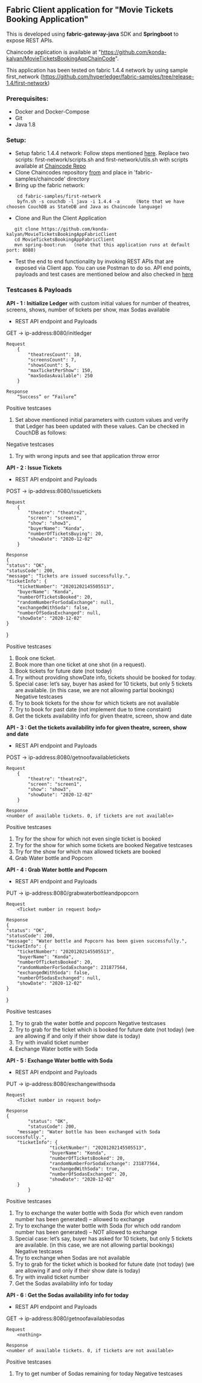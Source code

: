 ## Fabric Client application for "Movie Tickets Booking Application"

This is developed using <b>fabric-gateway-java</b> SDK and <b>Springboot</b> to expose REST APIs.

Chaincode application is available at "https://github.com/konda-kalyan/MovieTicketsBookingAppChainCode".

This application has been tested on fabric 1.4.4 network by using sample first_network (https://github.com/hyperledger/fabric-samples/tree/release-1.4/first-network)

### Prerequisites:

* Docker and Docker-Compose
* Git
* Java 1.8

### Setup:
* Setup fabric 1.4.4 network:
  Follow steps mentioned [here](https://hyperledger-fabric.readthedocs.io/en/release-1.4/install.html).
	Replace two scripts: first-network/scripts.sh and first-network/utils.sh with scripts available at [Chaincode Repo](https://github.com/konda-kalyan/MovieTicketsBookingAppChainCode/tree/main/scripts)
* Clone Chaincodes repository [from](https://github.com/konda-kalyan/MovieTicketsBookingAppChainCode) and place in 'fabric-samples/chaincode' directory
* Bring up the fabric network:
```
	cd fabric-samples/first-network
	byfn.sh -s couchdb -l java -i 1.4.4 -a		(Note that we have choosen CouchDB as StateDB and Java as Chaincode language)
  ```
* Clone and Run the Client Application
 ```
	git clone https://github.com/konda-kalyan/MovieTicketsBookingAppFabricClient
	cd MovieTicketsBookingAppFabricClient
	mvn spring-boot:run   (note that this application runs at default port: 8080)
   ```
* Test the end to end functionality by invoking REST APIs that are exposed via Client app.
	You can use Postman to do so.
	API end points, payloads and test cases are mentioned below and also checked in [here](https://github.com/konda-kalyan/MovieTicketsBookingAppFabricClient/blob/main/MovieTicketsBooking-Testcases-Payloads.docx)

### Testcases & Payloads
<b>API - 1 : Initialize Ledger</b> with custom initial values for number of theatres, screens, shows, number of tickets per show, max Sodas available

  + REST API endpoint and Payloads
	
  GET	-> ip-address:8080/initledger

	Request
		{
			"theatresCount": 10,
			"screensCount": 7,
			"showsCount": 5,
			"maxTicketPerShow": 150,
			"maxSodasAvailable": 250
		}
	
	Response
		“Success” or “Failure”

Positive testcases
1.	Set above mentioned initial parameters with custom values and verify that Ledger has been updated with these values. Can be checked in CouchDB as follows:

Negative testcases
1.	Try with wrong inputs and see that application throw error

<b>API - 2 : Issue Tickets</b>

  + REST API endpoint and Payloads
	
POST -> ip-address:8080/issuetickets

	Request
		{
			"theatre": "theatre2",
			"screen": "screen1",
			"show": "show3",
			"buyerName": "Konda",
			"numberOfTicketsBuying": 20,
			"showDate": "2020-12-02"
		}
	
	Response
	{
    "status": "OK",
    "statusCode": 200,
    "message": "Tickets are issued successfully.",
    "ticketInfo": {
        "ticketNumber": "20201202145505513",
        "buyerName": "Konda",
        "numberOfTicketsBooked": 20,
        "randomNumberForSodaExchange": null,
        "exchangedWithSoda": false,
        "numberOfSodasExchanged": null,
        "showDate": "2020-12-02"
    }
}

Positive testcases
1.	Book one ticket.
2.	Book more than one ticket at one shot (in a request).
3.	Book tickets for future date (not today)
4.	Try without providing showDate info, tickets should be booked for today.
5.	Special case: let’s say, buyer has asked for 10 tickets, but only 5 tickets are available. (in this case, we are not allowing partial bookings)
Negative testcases
1.	Try to book tickets for the show for which tickets are not available
2.	Try to book for past date (not implement due to time constaint)
3.	Get the tickets availability info for given theatre, screen, show and date

<b>API - 3 : Get the tickets availability info for given theatre, screen, show and date</b>

  + REST API endpoint and Payloads
	
POST ->	ip-address:8080/getnoofavailabletickets

	Request
		{
			"theatre": "theatre2",
			"screen": "screen1",
			"show": "show3",
			"showDate": "2020-12-02"
		}
	
	Response
	<number of available tickets. 0, if tickets are not available>

Positive testcases
1.	Try for the show for which not even single ticket is booked
2.	Try for the show for which some tickets are booked
Negative testcases
1.	Try for the show for which max allowed tickets are booked
4.	Grab Water bottle and Popcorn

<b>API - 4 : Grab Water bottle and Popcorn</b> 

  + REST API endpoint and Payloads
	
PUT	-> ip-address:8080/grabwaterbottleandpopcorn

	Request
		<Ticket number in request body>
	
	Response
	{
    "status": "OK",
    "statusCode": 200,
    "message": "Water bottle and Popcorn has been given successfully.",
    "ticketInfo": {
        "ticketNumber": "20201202145505513",
        "buyerName": "Konda",
        "numberOfTicketsBooked": 20,
        "randomNumberForSodaExchange": 231877564,
        "exchangedWithSoda": false,
        "numberOfSodasExchanged": null,
        "showDate": "2020-12-02"
    }
}

Positive testcases
1.	Try to grab the water bottle and popcorn
Negative testcases
1.	Try to grab for the ticket which is booked for future date (not today) (we are allowing if and only if their show date is today)
2.	Try with invalid ticket number
5.	Exchange Water bottle with Soda

<b>API - 5 : Exchange Water bottle with Soda</b> 

  + REST API endpoint and Payloads
	
PUT	-> ip-address:8080/exchangewithsoda

	Request
		<Ticket number in request body>
	
	Response
	{
    		"status": "OK",
    		"statusCode": 200,
  		"message": "Water bottle has been exchanged with Soda successfully.",
   		"ticketInfo": {
        			"ticketNumber": "20201202145505513",
        			"buyerName": "Konda",
        			"numberOfTicketsBooked": 20,
        			"randomNumberForSodaExchange": 231877564,
        			"exchangedWithSoda": true,
        			"numberOfSodasExchanged": 20,
        			"showDate": "2020-12-02"
		}
    		}

Positive testcases
1.	Try to exchange the water bottle with Soda (for which even random number has been generated) – allowed to exchange
2.	Try to exchange the water bottle with Soda (for which odd random number has been generated) – NOT allowed to exchange
3.	Special case: let’s say, buyer has asked for 10 tickets, but only 5 tickets are available. (in this case, we are not allowing partial bookings)
Negative testcases
1.	Try to exchange when Sodas are not available
2.	Try to grab for the ticket which is booked for future date (not today) (we are allowing if and only if their show date is today)
3.	Try with invalid ticket number
6.	Get the Sodas availability info for today

<b>API - 6 : Get the Sodas availability info for today</b> 
  + REST API endpoint and Payloads
	
GET	-> ip-address:8080/getnoofavailablesodas

	Request
		<nothing>
	
	Response
	<number of available tickets. 0, if tickets are not available>

Positive testcases
1.	Try to get number of Sodas remaining for today
Negative testcases
